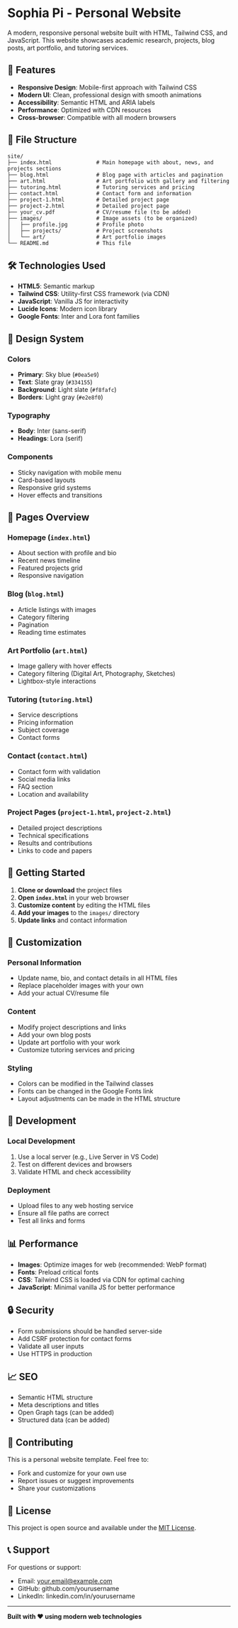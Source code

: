 # Sophia Pi - Personal Website

A modern, responsive personal website built with HTML, Tailwind CSS, and JavaScript. This website showcases academic research, projects, blog posts, art portfolio, and tutoring services.

## 🚀 Features

- **Responsive Design**: Mobile-first approach with Tailwind CSS
- **Modern UI**: Clean, professional design with smooth animations
- **Accessibility**: Semantic HTML and ARIA labels
- **Performance**: Optimized with CDN resources
- **Cross-browser**: Compatible with all modern browsers

## 📁 File Structure

```
site/
├── index.html              # Main homepage with about, news, and projects sections
├── blog.html               # Blog page with articles and pagination
├── art.html                # Art portfolio with gallery and filtering
├── tutoring.html           # Tutoring services and pricing
├── contact.html            # Contact form and information
├── project-1.html          # Detailed project page
├── project-2.html          # Detailed project page
├── your_cv.pdf             # CV/resume file (to be added)
├── images/                 # Image assets (to be organized)
│   ├── profile.jpg         # Profile photo
│   ├── projects/           # Project screenshots
│   └── art/                # Art portfolio images
└── README.md               # This file
```

## 🛠️ Technologies Used

- **HTML5**: Semantic markup
- **Tailwind CSS**: Utility-first CSS framework (via CDN)
- **JavaScript**: Vanilla JS for interactivity
- **Lucide Icons**: Modern icon library
- **Google Fonts**: Inter and Lora font families

## 🎨 Design System

### Colors
- **Primary**: Sky blue (`#0ea5e9`)
- **Text**: Slate gray (`#334155`)
- **Background**: Light slate (`#f8fafc`)
- **Borders**: Light gray (`#e2e8f0`)

### Typography
- **Body**: Inter (sans-serif)
- **Headings**: Lora (serif)

### Components
- Sticky navigation with mobile menu
- Card-based layouts
- Responsive grid systems
- Hover effects and transitions

## 📱 Pages Overview

### Homepage (`index.html`)
- About section with profile and bio
- Recent news timeline
- Featured projects grid
- Responsive navigation

### Blog (`blog.html`)
- Article listings with images
- Category filtering
- Pagination
- Reading time estimates

### Art Portfolio (`art.html`)
- Image gallery with hover effects
- Category filtering (Digital Art, Photography, Sketches)
- Lightbox-style interactions

### Tutoring (`tutoring.html`)
- Service descriptions
- Pricing information
- Subject coverage
- Contact forms

### Contact (`contact.html`)
- Contact form with validation
- Social media links
- FAQ section
- Location and availability

### Project Pages (`project-1.html`, `project-2.html`)
- Detailed project descriptions
- Technical specifications
- Results and contributions
- Links to code and papers

## 🚀 Getting Started

1. **Clone or download** the project files
2. **Open `index.html`** in your web browser
3. **Customize content** by editing the HTML files
4. **Add your images** to the `images/` directory
5. **Update links** and contact information

## 📝 Customization

### Personal Information
- Update name, bio, and contact details in all HTML files
- Replace placeholder images with your own
- Add your actual CV/resume file

### Content
- Modify project descriptions and links
- Add your own blog posts
- Update art portfolio with your work
- Customize tutoring services and pricing

### Styling
- Colors can be modified in the Tailwind classes
- Fonts can be changed in the Google Fonts link
- Layout adjustments can be made in the HTML structure

## 🔧 Development

### Local Development
1. Use a local server (e.g., Live Server in VS Code)
2. Test on different devices and browsers
3. Validate HTML and check accessibility

### Deployment
- Upload files to any web hosting service
- Ensure all file paths are correct
- Test all links and forms

## 📊 Performance

- **Images**: Optimize images for web (recommended: WebP format)
- **Fonts**: Preload critical fonts
- **CSS**: Tailwind CSS is loaded via CDN for optimal caching
- **JavaScript**: Minimal vanilla JS for better performance

## 🔒 Security

- Form submissions should be handled server-side
- Add CSRF protection for contact forms
- Validate all user inputs
- Use HTTPS in production

## 📈 SEO

- Semantic HTML structure
- Meta descriptions and titles
- Open Graph tags (can be added)
- Structured data (can be added)

## 🤝 Contributing

This is a personal website template. Feel free to:
- Fork and customize for your own use
- Report issues or suggest improvements
- Share your customizations

## 📄 License

This project is open source and available under the [MIT License](LICENSE).

## 📞 Support

For questions or support:
- Email: your.email@example.com
- GitHub: github.com/yourusername
- LinkedIn: linkedin.com/in/yourusername

---

**Built with ❤️ using modern web technologies** 